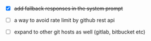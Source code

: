 - [x] ~~add fallback responses in the system prompt~~ 

- [ ] a way to avoid rate limit by github rest api

- [ ] expand to other git hosts as well (gitlab, bitbucket etc)
